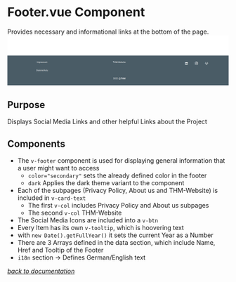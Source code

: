 # Footer.vue Component
Provides necessary and informational links at the bottom of the page.
![Mockup of Register Page](../pictures/Footer/footer.png)
## Purpose
Displays Social Media Links and other helpful Links about the Project
## Components
- The `v-footer` component is used for displaying general information that a user might want to access
    - `color="secondary"` sets the already defined color in the footer
    - `dark` Applies the dark theme variant to the component
- Each of the subpages (Privacy Policy, About us and THM-Website) is included in `v-card-text`
    - The first `v-col` includes Privacy Policy and About us subpages 
    - The second `v-col`  THM-Website
- The Social Media Icons are included into a `v-btn`
- Every Item has its own `v-tooltip`, which is hoovering text 
- with `new Date().getFullYear()` it sets the current Year as a Number
- There are 3 Arrays defined in the data section, which include Name, Href and Tooltip of the Footer 
- `i18n` section -> Defines German/English text


[_back to documentation_](../)

